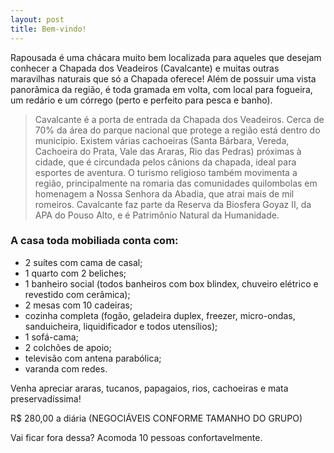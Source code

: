 ```yaml
---
layout: post
title: Bem-vindo!
---
```


<div class="message">
Rapousada é uma chácara muito bem localizada para aqueles que desejam conhecer a Chapada dos Veadeiros (Cavalcante) e muitas outras maravilhas naturais que só a Chapada oferece! Além de possuir uma vista panorâmica da região, é toda gramada em volta, com local para fogueira, um redário e um córrego (perto e perfeito para pesca e banho).
</div>

> Cavalcante é a porta de entrada da Chapada dos Veadeiros. Cerca de 70% da área do parque nacional que protege a região está dentro do município. Existem várias cachoeiras (Santa Bárbara, Vereda, Cachoeira do Prata, Vale das Araras, Rio das Pedras) próximas à cidade, que é circundada pelos cânions da chapada, ideal para esportes de aventura. O turismo religioso também movimenta a região, principalmente na romaria das comunidades quilombolas em homenagem a Nossa Senhora da Abadia, que atrai mais de mil romeiros. Cavalcante faz parte da Reserva da Biosfera Goyaz II, da APA do Pouso Alto, e é Patrimônio Natural da Humanidade.

### A casa toda mobiliada conta com:

* 2 suítes com cama de casal;
* 1 quarto com 2 beliches;
* 1 banheiro social (todos banheiros com box blindex, chuveiro elétrico e revestido com cerâmica);
* 2 mesas com 10 cadeiras;
* cozinha completa (fogão, geladeira duplex, freezer, micro-ondas, sanduicheira, liquidificador e todos utensílios);
* 1 sofá-cama;
* 2 colchões de apoio;
* televisão com antena parabólica;
* varanda com redes.

Venha apreciar araras, tucanos, papagaios, rios, cachoeiras e mata preservadíssima!

R$ 280,00 a diária (NEGOCIÁVEIS CONFORME TAMANHO DO GRUPO)

Vai ficar fora dessa? Acomoda 10 pessoas confortavelmente.
